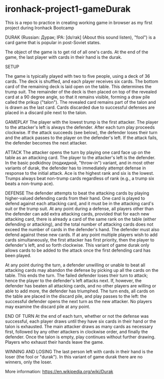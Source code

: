 # ironhack-project1-gameDurak
This is a repo to practice in creating working game in browser as my first project during Ironhack Bootcamp

DURAK (Russian: Дурак; IPA: [dʊˈrak] (About this sound listen), "fool")
 is a card game that is popular in post-Soviet states.

The object of the game is to get rid of all one's cards. At the end of the game, the last player with cards in their hand is the durak.

SETUP

The game is typically played with two to five people, using a deck of 36 cards. The deck is shuffled, and each player receives six cards. The bottom card of the remaining deck is laid open on the table. This determines the trump suit.
The remainder of the deck is then placed on top of the revealed card at a 90 degree angle, so that it remains visible, forming a draw pile called the prikup ("talon").
The revealed card remains part of the talon and is drawn as the last card. Cards discarded due to successful defenses are placed in a discard pile next to the talon.

GAMEPLAY
The player with the lowest trump is the first attacker. The player to the attacker's left is always the defender.
After each turn play proceeds clockwise. If the attack succeeds (see below), the defender loses their turn and the attack passes to the player on the defender's left. If the attack fails, the defender becomes the next attacker.

ATTACK
The attacker opens the turn by playing one card face up on the table as an attacking card. The player to the attacker's left is the defender.
In the basic podkidnoy (подкидной, "throw-in") variant, and in most other variants of durak, the defender has to immediately attempt defense in response to the initial attack.
Ace is the highest rank and six is the lowest. Trumps always beat non-trump cards regardless of rank (e.g., a trump six beats a non-trump ace).

DEFENSE
The defender attempts to beat the attacking cards by playing higher-valued defending cards from their hand. One card is played to defend against each attacking card, and it must be in the attacking card's suit or the trump suit.
At any point during a defense, all players other than the defender can add extra attacking cards, provided that for each new attacking card, there is already a card of the same rank on the table (either defending or attacking), and the total number of attacking cards does not exceed the number of cards in the defender's hand. The defender must also defend against these new cards. If at any point multiple players wish to add cards simultaneously, the first attacker has first priority, then the player to defender's left, and so forth clockwise.
This variant of game durak only allows cards to be added to the attack once the first defending card has been played.

At any point during the turn, a defender unwilling or unable to beat all attacking cards may abandon the defense by picking up all the cards on the table. This ends the turn. The failed defender loses their turn to attack; hence the player to the defender's left attacks next.
If, however, the defender has beaten all attacking cards, and no other players are willing or able to add more, the defender has triumphed. The turn ends, all cards on the table are placed in the discard pile, and play passes to the left: the successful defender opens the next turn as the new attacker.
No players may examine the discard pile at any point.

END OF TURN
At the end of each turn, whether or not the defense was successful, each player draws until they have six cards in their hand or the talon is exhausted. The main attacker draws as many cards as necessary first, followed by any other attackers in clockwise order, and finally the defender. Once the talon is empty, play continues without further drawing. Players who exhaust their hands leave the game.

WINNING AND LOSING
The last person left with cards in their hand is the loser (the fool or "durak").
In this variant of game durak there are no winners, only the loser.

More information: https://en.wikipedia.org/wiki/Durak

